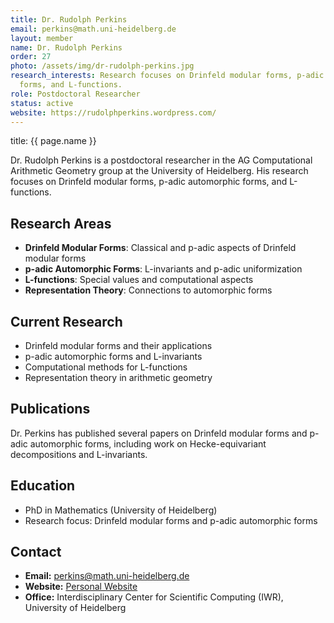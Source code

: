 ```yaml
---
title: Dr. Rudolph Perkins
email: perkins@math.uni-heidelberg.de
layout: member
name: Dr. Rudolph Perkins
order: 27
photo: /assets/img/dr-rudolph-perkins.jpg
research_interests: Research focuses on Drinfeld modular forms, p-adic automorphic
  forms, and L-functions.
role: Postdoctoral Researcher
status: active
website: https://rudolphperkins.wordpress.com/
---
```


title: {{ page.name }}



Dr. Rudolph Perkins is a postdoctoral researcher in the AG Computational Arithmetic Geometry group at the University of Heidelberg. His research focuses on Drinfeld modular forms, p-adic automorphic forms, and L-functions.

## Research Areas

- **Drinfeld Modular Forms**: Classical and p-adic aspects of Drinfeld modular forms
- **p-adic Automorphic Forms**: L-invariants and p-adic uniformization
- **L-functions**: Special values and computational aspects
- **Representation Theory**: Connections to automorphic forms

## Current Research

- Drinfeld modular forms and their applications
- p-adic automorphic forms and L-invariants
- Computational methods for L-functions
- Representation theory in arithmetic geometry

## Publications

Dr. Perkins has published several papers on Drinfeld modular forms and p-adic automorphic forms, including work on Hecke-equivariant decompositions and L-invariants.

## Education

- PhD in Mathematics (University of Heidelberg)
- Research focus: Drinfeld modular forms and p-adic automorphic forms

## Contact

- **Email:** perkins@math.uni-heidelberg.de
- **Website:** [Personal Website](https://rudolphperkins.wordpress.com/)
- **Office:** Interdisciplinary Center for Scientific Computing (IWR), University of Heidelberg